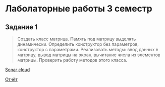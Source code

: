 # Лаболаторные работы 3 семестр
## **Задание 1**

> Создать класс матрица. Память под матрицу выделять динамически. Определить конструктор без параметров, конструктор с параметрами. Реализовать методы: ввод данных в матрицу, вывод матрицы на экран, вычитание числа из элементов матрицы. Проверить работу методов этого класса. 

[Sonar cloud](https://sonarcloud.io/project/overview?id=29121970t_s3labs)

[Отчёт](https://github.com/29121970t/s3labs/blob/main/l1/1.pdf)
